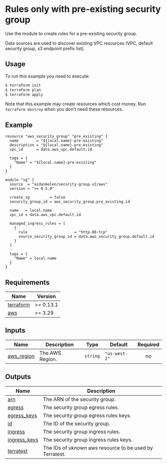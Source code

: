 # Rules only with pre-existing security group

Use the module to create rules for a pre-existing security group.

Data sources are used to discover existing VPC resources (VPC, default security group, s3 endpoint prefix list).

## Usage

To run this example you need to execute:

```bash
$ terraform init
$ terraform plan
$ terraform apply
```

Note that this example may create resources which cost money. Run `terraform destroy` when you don't need these resources.

<!-- BEGINNING OF PRE-COMMIT-TERRAFORM DOCS HOOK -->

## Example

```hcl
resource "aws_security_group" "pre_existing" {
  name        = "${local.name}-pre-existing"
  description = "${local.name}-pre-existing"
  vpc_id      = data.aws_vpc.default.id

  tags = {
    "Name" = "${local.name}-pre-existing"
  }
}

module "sg" {
  source  = "aidanmelen/security-group-v2/aws"
  version = ">= 0.5.0"

  create_sg         = false
  security_group_id = aws_security_group.pre_existing.id

  name   = local.name
  vpc_id = data.aws_vpc.default.id

  managed_ingress_rules = [
    {
      rule                     = "http-80-tcp"
      source_security_group_id = data.aws_security_group.default.id
    }
  ]

  tags = {
    "Name" = local.name
  }
}
```

## Requirements

| Name | Version |
|------|---------|
| <a name="requirement_terraform"></a> [terraform](#requirement\_terraform) | >= 0.13.1 |
| <a name="requirement_aws"></a> [aws](#requirement\_aws) | >= 3.29 |
## Inputs

| Name | Description | Type | Default | Required |
|------|-------------|------|---------|:--------:|
| <a name="input_aws_region"></a> [aws\_region](#input\_aws\_region) | The AWS Region. | `string` | `"us-west-2"` | no |
## Outputs

| Name | Description |
|------|-------------|
| <a name="output_arn"></a> [arn](#output\_arn) | The ARN of the security group. |
| <a name="output_egress"></a> [egress](#output\_egress) | The security group egress rules. |
| <a name="output_egress_keys"></a> [egress\_keys](#output\_egress\_keys) | The security group egress rules keys. |
| <a name="output_id"></a> [id](#output\_id) | The ID of the security group. |
| <a name="output_ingress"></a> [ingress](#output\_ingress) | The security group ingress rules. |
| <a name="output_ingress_keys"></a> [ingress\_keys](#output\_ingress\_keys) | The security group ingress rules keys. |
| <a name="output_terratest"></a> [terratest](#output\_terratest) | The IDs of uknown aws resource to be used by Terratest. |
<!-- END OF PRE-COMMIT-TERRAFORM DOCS HOOK -->
